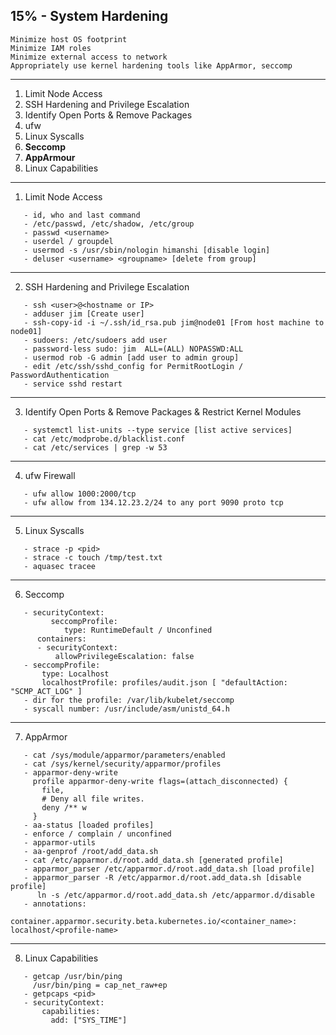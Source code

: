 ## 15% - System Hardening
    Minimize host OS footprint
    Minimize IAM roles
    Minimize external access to network
    Appropriately use kernel hardening tools like AppArmor, seccomp
    
---
1. Limit Node Access
2. SSH Hardening and Privilege Escalation
3. Identify Open Ports & Remove Packages
4. ufw
5. Linux Syscalls  
6. **Seccomp**  
7. **AppArmour**   
8. Linux Capabilities
---
1. Limit Node Access
```
   - id, who and last command
   - /etc/passwd, /etc/shadow, /etc/group
   - passwd <username>
   - userdel / groupdel
   - usermod -s /usr/sbin/nologin himanshi [disable login]
   - deluser <username> <groupname> [delete from group]
```
---
2. SSH Hardening and Privilege Escalation
```
   - ssh <user>@<hostname or IP>
   - adduser jim [Create user]
   - ssh-copy-id -i ~/.ssh/id_rsa.pub jim@node01 [From host machine to node01]
   - sudoers: /etc/sudoers add user
   - password-less sudo: jim  ALL=(ALL) NOPASSWD:ALL
   - usermod rob -G admin [add user to admin group]
   - edit /etc/ssh/sshd_config for PermitRootLogin / PasswordAuthentication
   - service sshd restart
```
---
3. Identify Open Ports & Remove Packages & Restrict Kernel Modules
```
   - systemctl list-units --type service [list active services]
   - cat /etc/modprobe.d/blacklist.conf
   - cat /etc/services | grep -w 53
```
---
4. ufw Firewall
```
   - ufw allow 1000:2000/tcp
   - ufw allow from 134.12.23.2/24 to any port 9090 proto tcp
```
---
5. Linux Syscalls
```
   - strace -p <pid>
   - strace -c touch /tmp/test.txt
   - aquasec tracee
```
---
6. Seccomp
```
   - securityContext:
         seccompProfile:
            type: RuntimeDefault / Unconfined
      containers:
      - securityContext:
          allowPrivilegeEscalation: false
   - seccompProfile:
       type: Localhost
       localhostProfile: profiles/audit.json [ "defaultAction: "SCMP_ACT_LOG" ]
   - dir for the profile: /var/lib/kubelet/seccomp
   - syscall number: /usr/include/asm/unistd_64.h
```
---
7. AppArmor
```
   - cat /sys/module/apparmor/parameters/enabled
   - cat /sys/kernel/security/apparmor/profiles
   - apparmor-deny-write
     profile apparmor-deny-write flags=(attach_disconnected) {
       file,
       # Deny all file writes.
       deny /** w
     }
   - aa-status [loaded profiles]
   - enforce / complain / unconfined
   - apparmor-utils
   - aa-genprof /root/add_data.sh
   - cat /etc/apparmor.d/root.add_data.sh [generated profile]
   - apparmor_parser /etc/apparmor.d/root.add_data.sh [load profile]
   - apparmor_parser -R /etc/apparmor.d/root.add_data.sh [disable profile]
      ln -s /etc/apparmor.d/root.add_data.sh /etc/apparmor.d/disable
   - annotations:
       container.apparmor.security.beta.kubernetes.io/<container_name>: localhost/<profile-name>
```
---
8. Linux Capabilities
```
   - getcap /usr/bin/ping
     /usr/bin/ping = cap_net_raw+ep
   - getpcaps <pid>
   - securityContext:
       capabilities:
         add: ["SYS_TIME"]
```